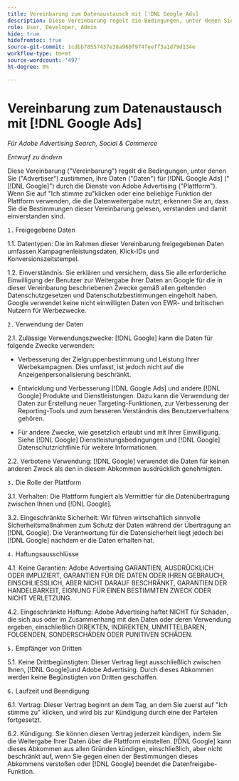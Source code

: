 ```yaml
---
title: Vereinbarung zum Datenaustausch mit [!DNL Google Ads]
description: Diese Vereinbarung regelt die Bedingungen, unter denen Sie zustimmen, Ihre Daten für [!DNL Google Ads] durch die Dienste von Adobe Advertising.
role: User, Developer, Admin
hide: true
hidefromtoc: true
source-git-commit: 1cdbb78557437e38a960f974feeff3a1d79d134e
workflow-type: tm+mt
source-wordcount: '497'
ht-degree: 0%

---
```


# Vereinbarung zum Datenaustausch mit [!DNL Google Ads]

<!-- In TOC, but hidden from TOC and both external and internal search -->

*Für Adobe Advertising Search, Social &amp; Commerce*

*Entwurf zu ändern*

<!-- *Last updated: March 1, 2024* -->

Diese Vereinbarung (&quot;Vereinbarung&quot;) regelt die Bedingungen, unter denen Sie (&quot;Advertiser&quot;) zustimmen, Ihre Daten (&quot;Daten&quot;) für [!DNL Google Ads] (&quot;[!DNL Google]&quot;) durch die Dienste von Adobe Advertising (&quot;Plattform&quot;). Wenn Sie auf &quot;Ich stimme zu&quot;klicken oder eine beliebige Funktion der Plattform verwenden, die die Datenweitergabe nutzt, erkennen Sie an, dass Sie die Bestimmungen dieser Vereinbarung gelesen, verstanden und damit einverstanden sind.

`1.` Freigegebene Daten

1.1. Datentypen: Die im Rahmen dieser Vereinbarung freigegebenen Daten umfassen Kampagnenleistungsdaten, Klick-IDs und Konversionszeitstempel.

1.2. Einverständnis: Sie erklären und versichern, dass Sie alle erforderliche Einwilligung der Benutzer zur Weitergabe ihrer Daten an Google für die in dieser Vereinbarung beschriebenen Zwecke gemäß allen geltenden Datenschutzgesetzen und Datenschutzbestimmungen eingeholt haben. Google verwendet keine nicht einwilligten Daten von EWR- und britischen Nutzern für Werbezwecke.

`2.` Verwendung der Daten

2.1. Zulässige Verwendungszwecke: [!DNL Google] kann die Daten für folgende Zwecke verwenden:

* Verbesserung der Zielgruppenbestimmung und Leistung Ihrer Werbekampagnen. Dies umfasst, ist jedoch nicht auf die Anzeigenpersonalisierung beschränkt.

* Entwicklung und Verbesserung [!DNL Google Ads] und andere [!DNL Google] Produkte und Dienstleistungen. Dazu kann die Verwendung der Daten zur Erstellung neuer Targeting-Funktionen, zur Verbesserung der Reporting-Tools und zum besseren Verständnis des Benutzerverhaltens gehören.

* Für andere Zwecke, wie gesetzlich erlaubt und mit Ihrer Einwilligung. Siehe [!DNL Google] Dienstleistungsbedingungen und [!DNL Google] Datenschutzrichtlinie für weitere Informationen.

2.2. Verbotene Verwendung: [!DNL Google] verwendet die Daten für keinen anderen Zweck als den in diesem Abkommen ausdrücklich genehmigten.

`3.` Die Rolle der Plattform

3.1. Verhalten: Die Plattform fungiert als Vermittler für die Datenübertragung zwischen Ihnen und [!DNL Google].

3.2. Eingeschränkte Sicherheit: Wir führen wirtschaftlich sinnvolle Sicherheitsmaßnahmen zum Schutz der Daten während der Übertragung an [!DNL Google]. Die Verantwortung für die Datensicherheit liegt jedoch bei [!DNL Google] nachdem er die Daten erhalten hat.

`4.` Haftungsausschlüsse

4.1. Keine Garantien: Adobe Advertising GARANTIEN, AUSDRÜCKLICH ODER IMPLIZIERT, GARANTIEN FÜR DIE DATEN ODER IHREN GEBRAUCH, EINSCHLIESSLICH, ABER NICHT DARAUF BESCHRÄNKT, GARANTIEN DER HANDELBARKEIT, EIGNUNG FÜR EINEN BESTIMMTEN ZWECK ODER NICHT VERLETZUNG.

4.2. Eingeschränkte Haftung: Adobe Advertising haftet NICHT für Schäden, die sich aus oder im Zusammenhang mit den Daten oder deren Verwendung ergeben, einschließlich DIREKTEN, INDIREKTEN, UNMITTELBAREN, FOLGENDEN, SONDERSCHÄDEN ODER PUNITIVEN SCHÄDEN.

`5.` Empfänger von Dritten

5.1. Keine Drittbegünstigten: Dieser Vertrag liegt ausschließlich zwischen Ihnen, [!DNL Google]und Adobe Advertising. Durch dieses Abkommen werden keine Begünstigten von Dritten geschaffen.

`6.` Laufzeit und Beendigung

6.1. Vertrag: Dieser Vertrag beginnt an dem Tag, an dem Sie zuerst auf &quot;Ich stimme zu&quot; klicken, und wird bis zur Kündigung durch eine der Parteien fortgesetzt.

6.2. Kündigung: Sie können diesen Vertrag jederzeit kündigen, indem Sie die Weitergabe Ihrer Daten über die Plattform einstellen. [!DNL Google] kann dieses Abkommen aus allen Gründen kündigen, einschließlich, aber nicht beschränkt auf, wenn Sie gegen einen der Bestimmungen dieses Abkommens verstoßen oder [!DNL Google] beendet die Datenfreigabe-Funktion.

